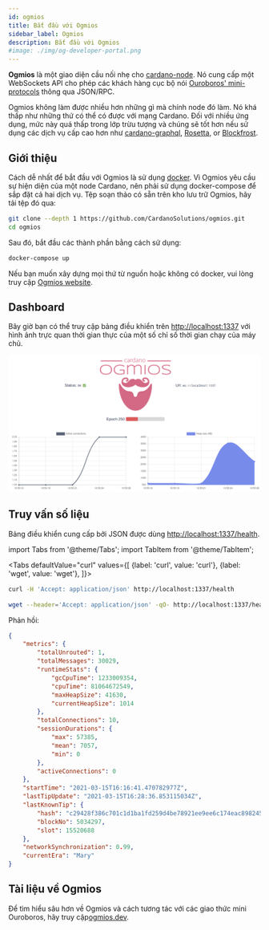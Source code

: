 ```yaml
---
id: ogmios
title: Bắt đầu với Ogmios
sidebar_label: Ogmios
description: Bắt đầu với Ogmios
#image: ./img/og-developer-portal.png
---
```



**Ogmios** là một giao diện cầu nối nhẹ cho [cardano-node](https://github.com/input-output-hk/cardano-node/). Nó cung cấp một WebSockets API cho phép các khách hàng cục bộ nói [Ouroboros' mini-protocols](https://hydra.iohk.io/build/1070091/download/1/network.pdf#chapter.3) thông qua JSON/RPC.

Ogmios không làm được nhiều hơn những gì mà chính node đó làm. Nó khá thấp như những thứ có thể có được với mạng Cardano. Đối với nhiều ứng dụng, mức này quá thấp trong lớp trừu tượng và chúng sẽ tốt hơn nếu sử dụng các dịch vụ cấp cao hơn như [cardano-graphql](https://github.com/input-output-hk/cardano-graphql), [Rosetta](https://www.rosetta-api.org), or [Blockfrost](https://blockfrost.io).


## Giới thiệu

Cách dễ nhất để bắt đầu với Ogmios là sử dụng [docker](https://www.docker.com). Vì Ogmios yêu cầu sự hiện diện của một node Cardano, nên phải sử dụng docker-compose để sắp đặt cả hai dịch vụ. Tệp soạn thảo có sẵn trên kho lưu trữ Ogmios, hãy tải tệp đó qua:

```sh
git clone --depth 1 https://github.com/CardanoSolutions/ogmios.git
cd ogmios
```

Sau đó, bắt đầu các thành phần bằng cách sử dụng:
```sh
docker-compose up
```

 Nếu bạn muốn xây dựng mọi thứ từ nguồn hoặc không có docker, vui lòng truy cập [Ogmios website](https://ogmios.dev/getting-started).

## Dashboard

Bây giờ bạn có thể truy cập bảng điều khiển trên [http://localhost:1337](http://localhost:1337) với hình ảnh trực quan thời gian thực của một số chỉ số thời gian chạy của máy chủ.

![img](../../static/img/getting-started/ogmios/1-dashboard.gif)

## Truy vấn số liệu


Bảng điều khiển cung cấp bởi JSON được dùng [http://localhost:1337/health](http://localhost:1337/health).

import Tabs from '@theme/Tabs';
import TabItem from '@theme/TabItem';

<Tabs
defaultValue="curl"
values={[
{label: 'curl', value: 'curl'},
{label: 'wget', value: 'wget'},
]}>
<TabItem value="curl">

```sh
curl -H 'Accept: application/json' http://localhost:1337/health
```

  </TabItem>
  <TabItem value="wget">

```sh
wget --header='Accept: application/json' -qO- http://localhost:1337/health
```

  </TabItem>
</Tabs>

Phản hồi:

```json
{
    "metrics": {
        "totalUnrouted": 1,
        "totalMessages": 30029,
        "runtimeStats": {
            "gcCpuTime": 1233009354,
            "cpuTime": 81064672549,
            "maxHeapSize": 41630,
            "currentHeapSize": 1014
        },
        "totalConnections": 10,
        "sessionDurations": {
            "max": 57385,
            "mean": 7057,
            "min": 0
        },
        "activeConnections": 0
    },
    "startTime": "2021-03-15T16:16:41.470782977Z",
    "lastTipUpdate": "2021-03-15T16:28:36.853115034Z",
    "lastKnownTip": {
        "hash": "c29428f386c701c1d1ba1fd259d4be78921ee9ee6c174eac898245ceb55e8061",
        "blockNo": 5034297,
        "slot": 15520688
    },
    "networkSynchronization": 0.99,
    "currentEra": "Mary"
}
```

## Tài liệu về Ogmios

 Để tìm hiểu sâu hơn về Ogmios và cách tương tác với các giao thức mini Ouroboros, hãy truy cập[ogmios.dev](https://ogmios.dev/mini-protocols).